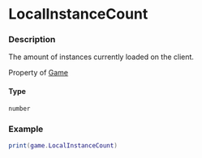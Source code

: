 # LocalInstanceCount
### Description
The amount of instances currently loaded on the client.

Property of [Game](/classes/Game/)

#### Type
`number`

### Example
```lua
print(game.LocalInstanceCount)
```
